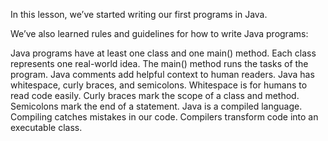 In this lesson, we’ve started writing our first programs in Java.

We’ve also learned rules and guidelines for how to write Java programs:

Java programs have at least one class and one main() method.
Each class represents one real-world idea.
The main() method runs the tasks of the program.
Java comments add helpful context to human readers.
Java has whitespace, curly braces, and semicolons.
Whitespace is for humans to read code easily.
Curly braces mark the scope of a class and method.
Semicolons mark the end of a statement.
Java is a compiled language.
Compiling catches mistakes in our code.
Compilers transform code into an executable class.